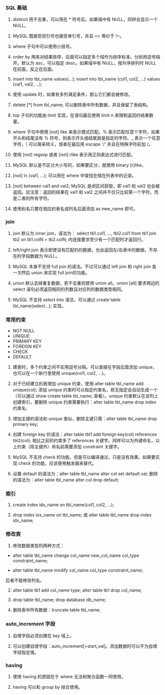 ### SQL 基础

1. distinct 用于去重，可以用在 * 符号后。如果域中有 NULL，同样会显示一个 NULL。

2. MySQL 既接受双引号也接受单引号，并且 <> 等价于 !=。

3. where 子句中可以使用小括号。

4. order by 用来对结果排序，后面可以指定多个域作为排序标准，分别用逗号隔开。默认为 asc，可以指定 desc。如果域中有 NULL，按升序排列时 NULL 在前面，反之在后面。

5. insert into tbl_name values(...);    insert into tbl_name (col1, col2, ...) values (val1, val2, ...);

6. 使用 update 时，如果有多列满足条件，那么它们都会被修改。

7. delete [*] from tbl_name; 可以删除表中所有数据，并且保留了表结构。

8. top 子句的功能由 limit 实现，在语句最后使用 limit n 来限制返回的结果数量。

9. where 子句中使用 [not] like 来表示模式匹配。% 表示匹配任意个字符，如果开头和结尾没有 % 符号，则表示开头或结尾就是指定的字符。_ 表示一个任意字符，\ 可以用来转义，或者在最后用 escape '/' 并且在特殊字符前加 /。

10. 使用 [not] regexp 或者 [not] rlike 表示用正则表达式进行匹配。

11. MySQL 默认是不区分大小写的，如果要区分，就使用 binary [r]like。

12. [not] in (val1, ...); 可以用在 where 中查找在值在列表中的记录。

13. [not] between val1 and val2; MySQL 是闭区间获取，即 val1 和 val2 也会被返回。应注意：返回的结果在 val1 和 val2 之间并不仅只比较第一个字符，而是二者的所有字符。

14. 使用别名只要在相应的表名或列名后面添加 as new_name 即可。

### join

1. join 默认为 inner join，语法为：
select tb1.col1, ..., tbl2.col1 from tb1 join tb2 on tb1.colN = tb2.colN;
内连接要求至少有一个匹配时才返回行。

2. left/right join 表示即使没有匹配的的数据，也会返回左/右表中的数据，不存在的字段数据为 NULL。

3. MySQL 本身不支持 full join 的语法。不过可以通过 left join 和 right join 各一次然后 union 来实现 full join的功能。

4. union 默认去掉重复数据，若不去重则使用 union all。union [all] 要求两边的 select 语句必须返回相同的列数且对应列的数据类型相同。

5. MySQL 不支持 select into 语法，可以通过 create table tbl_name(select...); 实现。

### 常用约束

* NOT NULL
* UNIQUE
* PRIMARY KEY
* FOREIGN KEY
* CHECK
* DEFAULT

1. 建表时，多个约束之间不实用逗号分隔。可以直接在字段后面添加 unique，也可以在一个新行里使用 unique(col1, col2, ...)。

2. 对于已经建立的表增加 unique 约束，使用 alter table tbl_name add unique(col); 添加 unique 约束时可以指定约束名，若无指定会自动生成一个（可以通过 show create table tbl_name; 查看）。unique 约束默认在该列上创建索引，要删除 unique 约束需要执行：alter table tbl_name drop index 约束名;

3. 增加主键的语法和 unique 类似，删除主键只需：alter table tbl_name drop primary key;

4. 创建 foreign key 的语法：alter table tbl1 add foreign key(col) references tbl2(col); 相比之前的约束多了 references 关键字。同样可以为外键命名，以上约束（除主键外）命名前需要添加 constraint 关键字。

5. MySQL 不支持 check 的功能，但是可以编译通过，只是没有效果。如果要实现 check 的功能，应该使用触发器来替代。

6. 设置 default 的语法为：alter table tbl_name alter col set default val; 删除的语法为：alter table tbl_name alter col drop default;

### 索引

1. create index idx_name on tbl_name(col1, col2, ...);

2. drop index inx_name on tbl_name; 或 alter table tbl_name drop index idx_name;

### 修改表

1. 修改数据类型的两种方式：

* alter table tbl_name change col_name new_col_name col_type constraint_name;

* alter table tbl_name modify col_name col_type constraint_name;

后者不能修改列名。

2. alter table tb1 add col_name type;   alter table tb1 drop col_name;

3. drop table tbl_name; drop database db_name;

4. 删除表中所有数据：truncate table tbl_name;

### auto_increment 字段

1. 自增字段必须创建在 key 域上。

2. 可以创建自增字段：auto_increment[=start_val]。添加数据时可以不为自增字段指定值。

### having

1. 使用 having 的原因在于 where 无法和聚合函数一同使用。

2. having 可以和 group by 结合使用。

